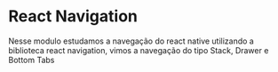 # React Navigation
Nesse modulo estudamos a navegação do react native utilizando a biblioteca react navigation, vimos a navegação do tipo Stack, Drawer e Bottom Tabs